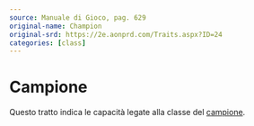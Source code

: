 ```yaml
---
source: Manuale di Gioco, pag. 629
original-name: Champion
original-srd: https://2e.aonprd.com/Traits.aspx?ID=24
categories: [class]
---
```


# Campione

Questo tratto indica le capacità legate alla classe del
[campione](/classi/campione).
